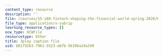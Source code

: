 ```yaml
---
content_type: resource
description: ''
file: /courses/15-s08-fintech-shaping-the-financial-world-spring-2020/b81f92b379615523abfb5619ba2da349_LaP0Ut84GzI.vtt
file_type: application/x-subrip
learning_resource_types: []
ocw_type: OCWFile
resourcetype: Other
title: 3play caption file
uid: b81f92b3-7961-5523-abfb-5619ba2da349
---
```

